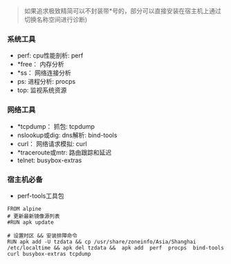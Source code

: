 
> 如果追求极致精简可以不封装带*号的，部分可以直接安装在宿主机上通过切换名称空间进行诊断)  

### 系统工具
- perf: cpu性能剖析: perf
- *free： 内存分析
- *ss： 网络连接分析
- ps: 进程分析: procps
- top: 监视系统资源

### 网络工具
- *tcpdump： 抓包: tcpdump
- nslookup或dig: dns解析: bind-tools
- curl： 网络请求模拟: curl
- *traceroute或mtr: 路由跟踪和延迟
- telnet: busybox-extras

### 宿主机必备
- perf-tools工具包




```
FROM alpine
# 更新最新镜像源列表
#RUN apk update

# 设置时区 && 安装排障命令
RUN apk add -U tzdata && cp /usr/share/zoneinfo/Asia/Shanghai /etc/localtime && apk del tzdata &&  apk add  perf  procps  bind-tools curl busybox-extras tcpdump

```